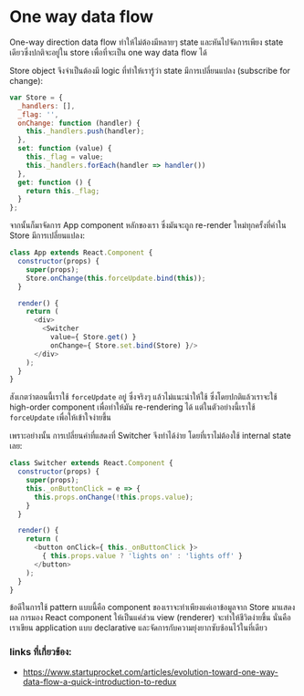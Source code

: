 # One way data flow

One-way direction data flow ทำให้ไม่ต้องมีหลายๆ state และหันไปจัดการเพียง state เดียวซึ่งปกติจะอยู่ใน store
เพื่อที่จะเป็น one way data flow ได้ 

Store object จึงจำเป็นต้องมี logic ที่ทำให้เรารู้ว่า state มีการเปลี่ยนแปลง (subscribe for change):
```javascript
var Store = {
  _handlers: [],
  _flag: '',
  onChange: function (handler) {
    this._handlers.push(handler);
  },
  set: function (value) {
    this._flag = value;
    this._handlers.forEach(handler => handler())
  },
  get: function () {
    return this._flag;
  }
};
```
จากนั้นก็มาจัดการ App component หลักของเรา ซึ่งมันจะถูก re-render ใหม่ทุกครั้งที่ค่าใน Store มีการเปลี่ยนแปลง:
```javascript
class App extends React.Component {
  constructor(props) {
    super(props);
    Store.onChange(this.forceUpdate.bind(this));
  }

  render() {
    return (
      <div>
        <Switcher
          value={ Store.get() }
          onChange={ Store.set.bind(Store) }/>
      </div>
    );
  }
}
```
สังเกตว่าตอนนี้เราใช้ `forceUpdate` อยู่ ซึ่งจริงๆ แล้วไม่แนะนำให้ใช้ ซึ่งโดยปกติแล้วเราจะใช้ high-order component เพื่อทำให้มัน re-rendering ได้ แต่ในตัวอย่างนี้เราใช้ `forceUpdate` เพื่อให้เข้าใจง่ายขึ้น

เพราะอย่างนั้น การเปลี่ยนค่าที่แสดงที่ Switcher จึงทำได้ง่าย โดยที่เราไม่ต้องใช้ internal state เลย:
```javascript
class Switcher extends React.Component {
  constructor(props) {
    super(props);
    this._onButtonClick = e => {
      this.props.onChange(!this.props.value);
    }
  }

  render() {
    return (
      <button onClick={ this._onButtonClick }>
        { this.props.value ? 'lights on' : 'lights off' }
      </button>
    );
  }
}
```
ข้อดีในการใช้ pattern แบบนี้คือ component ของเราจะทำเพียงแค่เอาข้อมูลจาก Store มาแสดงผล
การมอง React component ให้เป็นแค่ส่วน view (renderer) จะทำให้ชีวิตง่ายขึ้น นั่นคือเราเขียน application แบบ declarative และจัดการกับความยุ่งยากซับซ้อนไว้ในที่เดียว

### links ที่เกี่ยวข้อง:
- https://www.startuprocket.com/articles/evolution-toward-one-way-data-flow-a-quick-introduction-to-redux